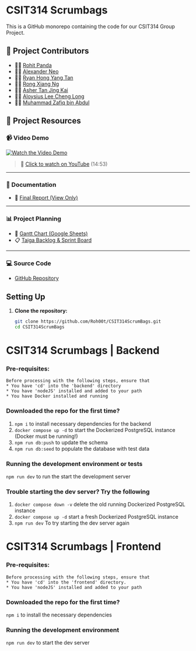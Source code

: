 # CSIT314 Scrumbags

This is a GitHub monorepo containing the code for our CSIT314 Group Project.

## 📂 Project Contributors

- 🧑‍💻 [Rohit Panda](https://www.linkedin.com/in/rohit-panda/)
- 🧑‍💻 [Alexander Neo](https://www.linkedin.com/in/alexanderneo427/)
- 🧑‍💻 [Ryan Hong Yang Tan](https://www.linkedin.com/in/ryantan012/)
- 🧑‍💻 [Rong Xiang Ng](https://www.linkedin.com/in/rong-xiang-ng-632079201/)
- 🧑‍💻 [Asher Tan Jing Kai](https://www.linkedin.com/in/asher-tan-jing-kai/)
- 🧑‍💻 [Aloysius Lee Cheng Long](https://www.linkedin.com/in/your-linkedin-username/)
- 🧑‍💻 [Muhammad Zafiq bin Abdul](https://www.linkedin.com/in/your-linkedin-username/)

## 📂 Project Resources

### 📹 Video Demo

[![Watch the Video Demo](https://img.youtube.com/vi/Xr3Xc3_fczg/0.jpg)](https://youtu.be/Xr3Xc3_fczg)

> 🔗 [Click to watch on YouTube](https://youtu.be/Xr3Xc3_fczg) (14:53)

---

### 📝 Documentation

- 📄 [Final Report (View Only)](https://uowmailedu-my.sharepoint.com/:w:/g/personal/rp863_uowmail_edu_au/EdY5kNCVEQ1FtZA6aJTfvo4B3Ubx6rt6mFJBU8SGydW3Aw?e=dDEViz)

---

### 📊 Project Planning

- 📅 [Gantt Chart (Google Sheets)](https://docs.google.com/spreadsheets/d/1SJM-ADDR-Ly5h_FfYFsgKHPNKgxdTiRJYzL-ZkaZfgg/edit?usp=sharing)
- 📋 [Taiga Backlog & Sprint Board](https://tree.taiga.io/project/roh00t-scrumbags/backlog)

---

### 💻 Source Code

- [GitHub Repository](https://github.com/Roh00t/CSIT314ScrumBags)

## Setting Up

1. **Clone the repository:**
   ```sh
   git clone https://github.com/Roh00t/CSIT314ScrumBags.git
   cd CSIT314ScrumBags
   ```

# CSIT314 Scrumbags | Backend

### Pre-requisites:

```
Before processing with the following steps, ensure that
* You have 'cd' into the 'backend' directory
* You have 'nodeJS' installed and added to your path
* You have Docker installed and running
```

### Downloaded the repo for the first time?

1. `npm i` to install necessary dependencies for the backend
2. `docker compose up -d` to start the Dockerized PostgreSQL instance (Docker must be running!)
3. `npm run db:push` to update the schema
4. `npm run db:seed` to populate the database with test data

### Running the development environment or tests

`npm run dev` to run the start the development server

### Trouble starting the dev server? Try the following

1. `docker compose down -v` delete the old running Dockerized PostgreSQL instance
2. `docker compose up -d` start a fresh Dockerized PostgreSQL instance
3. `npm run dev` To try starting the dev server again

# CSIT314 Scrumbags | Frontend

### Pre-requisites:

```
Before processing with the following steps, ensure that
* You have 'cd' into the 'frontend' directory.
* You have 'nodeJS' installed and added to your path
```

### Downloaded the repo for the first time?

`npm i` to install the necessary dependencies

### Running the development environment

`npm run dev` to start the dev server
